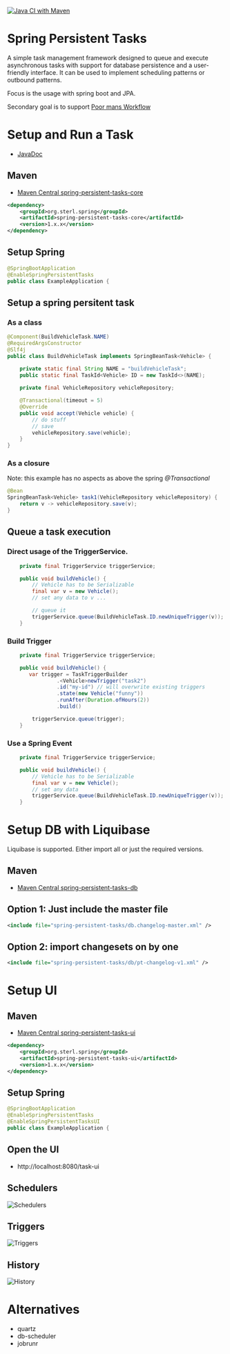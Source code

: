 [![Java CI with Maven](https://github.com/sterlp/spring-persistent-tasks/actions/workflows/build.yml/badge.svg)](https://github.com/sterlp/spring-persistent-tasks/actions/workflows/build.yml)

# Spring Persistent Tasks

A simple task management framework designed to queue and execute asynchronous tasks with support for database persistence and a user-friendly interface. It can be used to implement scheduling patterns or outbound patterns.

Focus is the usage with spring boot and JPA.

Secondary goal is to support [Poor mans Workflow](https://github.com/sterlp/pmw)

# Setup and Run a Task

- [JavaDoc](https://sterlp.github.io/spring-persistent-tasks/javadoc-core/)

## Maven

- [Maven Central spring-persistent-tasks-core](https://central.sonatype.com/artifact/org.sterl.spring/spring-persistent-tasks-core/versions)

```xml
<dependency>
    <groupId>org.sterl.spring</groupId>
    <artifactId>spring-persistent-tasks-core</artifactId>
    <version>1.x.x</version>
</dependency>
```

## Setup Spring

```java
@SpringBootApplication
@EnableSpringPersistentTasks
public class ExampleApplication {
```

## Setup a spring persitent task

### As a class
```java
@Component(BuildVehicleTask.NAME)
@RequiredArgsConstructor
@Slf4j
public class BuildVehicleTask implements SpringBeanTask<Vehicle> {

    private static final String NAME = "buildVehicleTask";
    public static final TaskId<Vehicle> ID = new TaskId<>(NAME);
    
    private final VehicleRepository vehicleRepository;

    @Transactional(timeout = 5)
    @Override
    public void accept(Vehicle vehicle) {
        // do stuff
        // save
        vehicleRepository.save(vehicle);
    }
}
```

### As a closure

Note: this example has no aspects as above the spring *@Transactional*

```java
@Bean
SpringBeanTask<Vehicle> task1(VehicleRepository vehicleRepository) {
    return v -> vehicleRepository.save(v);
}
```

## Queue a task execution

### Direct usage of the TriggerService.

```java
    private final TriggerService triggerService;

    public void buildVehicle() {
        // Vehicle has to be Serializable
        final var v = new Vehicle();
        // set any data to v ...

        // queue it
        triggerService.queue(BuildVehicleTask.ID.newUniqueTrigger(v));
    }
```

### Build Trigger
```java
    private final TriggerService triggerService;

    public void buildVehicle() {
       var trigger = TaskTriggerBuilder
                .<Vehicle>newTrigger("task2")
                .id("my-id") // will overwrite existing triggers
                .state(new Vehicle("funny"))
                .runAfter(Duration.ofHours(2))
                .build()

        triggerService.queue(trigger);
    }
```

### Use a Spring Event

```java
    private final TriggerService triggerService;

    public void buildVehicle() {
        // Vehicle has to be Serializable
        final var v = new Vehicle();
        // set any data
        triggerService.queue(BuildVehicleTask.ID.newUniqueTrigger(v));
    }
```

# Setup DB with Liquibase

Liquibase is supported. Either import all or just the required versions.

## Maven
- [Maven Central spring-persistent-tasks-db](https://central.sonatype.com/artifact/org.sterl.spring/spring-persistent-tasks-db/versions)

## Option 1: Just include the master file
```xml
<include file="spring-persistent-tasks/db.changelog-master.xml" />
```
## Option 2: import changesets on by one
```xml
<include file="spring-persistent-tasks/db/pt-changelog-v1.xml" />
```

# Setup UI

## Maven

- [Maven Central spring-persistent-tasks-ui](https://central.sonatype.com/artifact/org.sterl.spring/spring-persistent-tasks-ui/versions)

```xml
<dependency>
    <groupId>org.sterl.spring</groupId>
    <artifactId>spring-persistent-tasks-ui</artifactId>
    <version>1.x.x</version>
</dependency>
```

## Setup Spring

```java
@SpringBootApplication
@EnableSpringPersistentTasks
@EnableSpringPersistentTasksUI
public class ExampleApplication {
```

## Open the UI

- http://localhost:8080/task-ui

## Schedulers
![Schedulers](screenshots/schedulers-screen.png)

## Triggers
![Triggers](screenshots/triggers-screen.png)

## History
![History](screenshots/history-screen.png)

# Alternatives

- quartz
- db-scheduler
- jobrunr
